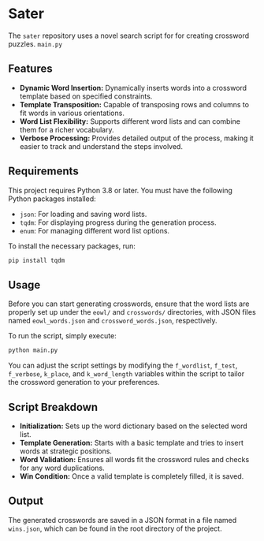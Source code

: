 # Sater

The `sater` repository uses a novel search script for for creating crossword puzzles. `main.py`

## Features

- **Dynamic Word Insertion:** Dynamically inserts words into a crossword template based on specified constraints.
- **Template Transposition:** Capable of transposing rows and columns to fit words in various orientations.
- **Word List Flexibility:** Supports different word lists and can combine them for a richer vocabulary.
- **Verbose Processing:** Provides detailed output of the process, making it easier to track and understand the steps involved.

## Requirements

This project requires Python 3.8 or later. You must have the following Python packages installed:

- `json`: For loading and saving word lists.
- `tqdm`: For displaying progress during the generation process.
- `enum`: For managing different word list options.

To install the necessary packages, run:

```bash
pip install tqdm
```

## Usage

Before you can start generating crosswords, ensure that the word lists are properly set up under the `eowl/` and `crosswords/` directories, with JSON files named `eowl_words.json` and `crossword_words.json`, respectively.

To run the script, simply execute:

```bash
python main.py
```

You can adjust the script settings by modifying the `f_wordlist`, `f_test`, `f_verbose`, `k_place`, and `k_word_length` variables within the script to tailor the crossword generation to your preferences.

## Script Breakdown

- **Initialization:** Sets up the word dictionary based on the selected word list.
- **Template Generation:** Starts with a basic template and tries to insert words at strategic positions.
- **Word Validation:** Ensures all words fit the crossword rules and checks for any word duplications.
- **Win Condition:** Once a valid template is completely filled, it is saved.

## Output

The generated crosswords are saved in a JSON format in a file named `wins.json`, which can be found in the root directory of the project.
